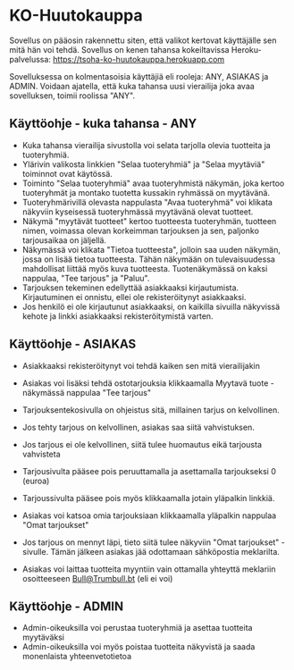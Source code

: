 # KO-Huutokauppa

Sovellus on pääosin rakennettu siten, että valikot kertovat käyttäjälle sen mitä hän voi tehdä.
Sovellus on kenen tahansa kokeiltavissa Heroku-palvelussa: https://tsoha-ko-huutokauppa.herokuapp.com

Sovelluksessa on kolmentasoisia käyttäjiä eli rooleja: ANY, ASIAKAS ja ADMIN.
Voidaan ajatella, että kuka tahansa uusi vierailija joka avaa sovelluksen, toimii roolissa "ANY".

## Käyttöohje - kuka tahansa - ANY

- Kuka tahansa vierailija sivustolla voi selata tarjolla olevia tuotteita ja tuoteryhmiä.
- Ylärivin valikosta linkkien "Selaa tuoteryhmiä" ja "Selaa myytäviä" toiminnot ovat käytössä.
- Toiminto "Selaa tuoteryhmiä" avaa tuoteryhmistä näkymän, joka kertoo tuoteryhmät ja montako tuotetta kussakin ryhmässä on myytävänä.
- Tuoteryhmärivillä olevasta nappulasta "Avaa tuoteryhmä" voi klikata näkyviin kyseisessä tuoteryhmässä myytävänä olevat tuotteet. 
- Näkymä "myytävät tuotteet" kertoo tuotteesta tuoteryhmän, tuotteen nimen, voimassa olevan korkeimman tarjouksen ja sen, paljonko tarjousaikaa on jäljellä. 
- Näkymässä voi klikata "Tietoa tuotteesta", jolloin saa uuden näkymän, jossa on lisää tietoa tuotteesta. Tähän näkymään on tulevaisuudessa mahdollisat liittää myös kuva tuotteesta. Tuotenäkymässä on kaksi nappulaa, "Tee tarjous" ja "Paluu".
- Tarjouksen tekeminen edellyttää asiakkaaksi kirjautumista. Kirjautuminen ei onnistu, ellei ole rekisteröitynyt asiakkaaksi.
- Jos henkilö ei ole kirjautunut asiakkaaksi, on kaikilla sivuilla näkyvissä kehote ja linkki asiakkaaksi rekisteröitymistä varten.


## Käyttöohje - ASIAKAS

- Asiakkaaksi rekisteröitynyt voi tehdä kaiken sen mitä vierailijakin
- Asiakas voi lisäksi tehdä ostotarjouksia klikkaamalla Myytavä tuote -näkymässä nappulaa "Tee tarjous"
- Tarjouksentekosivulla on ohjeistus sitä, millainen tarjus on kelvollinen.
- Jos tehty tarjous on kelvollinen, asiakas saa siitä vahvistuksen.
- Jos tarjous ei ole kelvollinen, siitä tulee huomautus eikä tarjousta vahvisteta
- Tarjousivulta pääsee pois peruuttamalla ja asettamalla tarjoukseksi 0 (euroa)
- Tarjoussivulta pääsee pois myös klikkaamalla jotain yläpalkin linkkiä.
- Asiakas voi katsoa omia tarjouksiaan klikkaamalla yläpalkin nappulaa "Omat tarjoukset"
- Jos tarjous on mennyt läpi, tieto siitä tulee näkyviin "Omat tarjoukset" -sivulle. Tämän jälkeen asiakas jää odottamaan sähköpostia meklarilta.

- Asiakas voi laittaa tuotteita myyntiin vain ottamalla yhteyttä meklariin osoitteeseen Bull@Trumbull.bt (eli ei voi)

## Käyttöohje - ADMIN

- Admin-oikeuksilla voi perustaa tuoteryhmiä ja asettaa tuotteita myytäväksi
- Admin-oikeuksilla voi myös poistaa tuotteita näkyvistä ja saada monenlaista yhteenvetotietoa 

